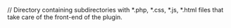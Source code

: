 // Directory containing subdirectories with *.php, *.css, *.js, *.html files that take care of the front-end of the plugin.